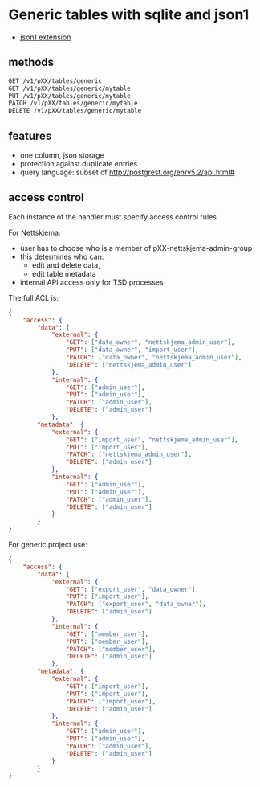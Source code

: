 
# Generic tables with sqlite and json1

* [json1 extension](https://www.sqlite.org/json1.html)

## methods

```txt
GET /v1/pXX/tables/generic
GET /v1/pXX/tables/generic/mytable
PUT /v1/pXX/tables/generic/mytable
PATCH /v1/pXX/tables/generic/mytable
DELETE /v1/pXX/tables/generic/mytable
```

## features

- one column, json storage
- protection against duplicate entries
- query language: subset of http://postgrest.org/en/v5.2/api.html#

## access control

Each instance of the handler must specify access control rules

For Nettskjema:
- user has to choose who is a member of pXX-nettskjema-admin-group
- this determines who can:
    - edit and delete data,
    - edit table metadata
- internal API access only for TSD processes

The full ACL is:
```json
{
    "access": {
        "data": {
            "external": {
                "GET": ["data_owner", "nettskjema_admin_user"],
                "PUT": ["data_owner", "import_user"],
                "PATCH": ["data_owner", "nettskjema_admin_user"],
                "DELETE": ["nettskjema_admin_user"]
            },
            "internal": {
                "GET": ["admin_user"],
                "PUT": ["admin_user"],
                "PATCH": ["admin_user"],
                "DELETE": ["admin_user"]
            },
        "metadata": {
            "external": {
                "GET": ["import_user", "nettskjema_admin_user"],
                "PUT": ["import_user"],
                "PATCH": ["nettskjema_admin_user"],
                "DELETE": ["admin_user"]
            },
            "internal": {
                "GET": ["admin_user"],
                "PUT": ["admin_user"],
                "PATCH": ["admin_user"],
                "DELETE": ["admin_user"]
            }
        }
}
```

For generic project use:

```json
{
    "access": {
        "data": {
            "external": {
                "GET": ["export_user", "data_owner"],
                "PUT": ["import_user"],
                "PATCH": ["export_user", "data_owner"],
                "DELETE": ["admin_user"]
            },
            "internal": {
                "GET": ["member_user"],
                "PUT": ["member_user"],
                "PATCH": ["member_user"],
                "DELETE": ["admin_user"]
            },
        "metadata": {
            "external": {
                "GET": ["import_user"],
                "PUT": ["import_user"],
                "PATCH": ["import_user"],
                "DELETE": ["admin_user"]
            },
            "internal": {
                "GET": ["admin_user"],
                "PUT": ["admin_user"],
                "PATCH": ["admin_user"],
                "DELETE": ["admin_user"]
            }
        }
}
```
